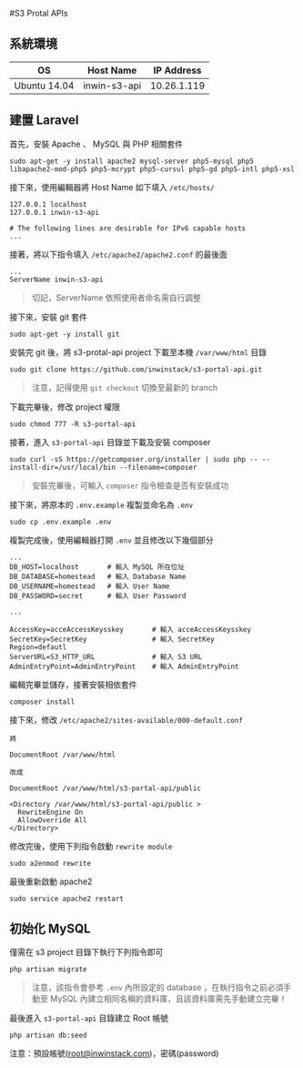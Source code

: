 #S3 Protal APIs 

## 系統環境

| OS           | Host Name    | IP Address |
| :----------: |:------------:| :---------:|
| Ubuntu 14.04 | inwin-s3-api | 10.26.1.119|

## 建置 Laravel 

首先，安裝 Apache 、 MySQL 與 PHP 相關套件

```
sudo apt-get -y install apache2 mysql-server php5-mysql php5 libapache2-mod-php5 php5-mcrypt php5-cursul php5-gd php5-intl php5-xsl
```

接下來，使用編輯器將 Host Name 如下填入 `/etc/hosts/`

```
127.0.0.1 localhost
127.0.0.1 inwin-s3-api

# The following lines are desirable for IPv6 capable hosts
...
```

接著，將以下指令填入 `/etc/apache2/apache2.conf` 的最後面

```
...
ServerName inwin-s3-api
```
> 切記，ServerName 依照使用者命名需自行調整

接下來，安裝 git 套件

```
sudo apt-get -y install git
```

安裝完 git 後，將 s3-protal-api project 下載至本機 `/var/www/html` 目錄

```
sudo git clone https://github.com/inwinstack/s3-portal-api.git
```
> 注意，記得使用 `git checkout` 切換至最新的 branch

下載完畢後，修改 project 權限

```
sudo chmod 777 -R s3-portal-api
```

接著，進入 `s3-portal-api` 目錄並下載及安裝 composer

```
sudo curl -sS https://getcomposer.org/installer | sudo php -- --install-dir=/usr/local/bin --filename=composer
```
> 安裝完畢後，可輸入 `composer` 指令檢查是否有安裝成功

接下來，將原本的 `.env.example` 複製並命名為 `.env`

```
sudo cp .env.example .env
```

複製完成後，使用編輯器打開 `.env` 並且修改以下幾個部分

```
...
DB_HOST=localhost       # 輸入 MySQL 所在位址 
DB_DATABASE=homestead   # 輸入 Database Name
DB_USERNAME=homestead   # 輸入 User Name
DB_PASSWORD=secret      # 輸入 User Password

...

AccessKey=acceAccessKeysskey       # 輸入 acceAccessKeysskey
SecretKey=SecretKey                # 輸入 SecretKey
Region=defautl
ServerURL=S3_HTTP_URL              # 輸入 S3 URL
AdminEntryPoint=AdminEntryPoint    # 輸入 AdminEntryPoint
```

編輯完畢並儲存，接著安裝相依套件

```
composer install
```

接下來，修改 `/etc/apache2/sites-available/000-default.conf`

```
將

DocumentRoot /var/www/html

改成

DocumentRoot /var/www/html/s3-portal-api/public

<Directory /var/www/html/s3-portal-api/public >
  RewriteEngine On
  AllowOverride All
</Directory>
```

修改完後，使用下列指令啟動 `rewrite module`

```
sudo a2enmod rewrite
```

最後重新啟動 apache2

```
sudo service apache2 restart
```

## 初始化 MySQL

僅需在 s3 project 目錄下執行下列指令即可

```
php artisan migrate
```

> 注意，該指令會參考 `.env` 內所設定的 database ，在執行指令之前必須手動至 MySQL 內建立相同名稱的資料庫，且該資料庫需先手動建立完畢！

最後進入 `s3-portal-api` 目錄建立 Root 帳號

```
php artisan db:seed
```

注意：預設帳號(root@inwinstack.com)，密碼(password)